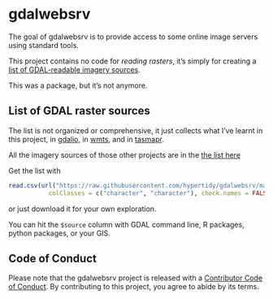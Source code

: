 
<!-- README.md is generated from README.Rmd. Please edit that file -->

# gdalwebsrv

<!-- badges: start -->
<!-- badges: end -->

The goal of gdalwebsrv is to provide access to some online image servers
using standard tools.

This project contains no code for *reading rasters*, it’s simply for
creating a [list of GDAL-readable imagery
sources](https://github.com/hypertidy/gdalwebsrv/blob/master/inst/bundle/gdalwebsrv.csv).

This was a package, but it’s not anymore.

## List of GDAL raster sources

The list is not organized or comprehensive, it just collects what I’ve
learnt in this project, in
[gdalio](https://github.com/hypertidy/gdalio), in
[wmts](https://github.com/hypertidy/wmts), and in
[tasmapr](https://github.com/mdsumner/tasmapr).

All the imagery sources of those other projects are in the [the list
here](https://github.com/hypertidy/gdalwebsrv/blob/master/inst/bundle/gdalwebsrv.csv)

Get the list with

``` r
read.csv(url("https://raw.githubusercontent.com/hypertidy/gdalwebsrv/master/inst/bundle/gdalwebsrv.csv"),
           colClasses = c("character", "character"), check.names = FALSE)
```

or just download it for your own exploration.

You can hit the `$source` column with GDAL command line, R packages,
python packages, or your GIS.

## Code of Conduct

Please note that the gdalwebsrv project is released with a [Contributor
Code of
Conduct](https://contributor-covenant.org/version/2/0/CODE_OF_CONDUCT.html).
By contributing to this project, you agree to abide by its terms.
